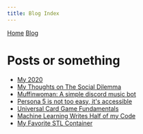```yaml
---
title: Blog Index
---
```



<head>
  <meta charset="UTF-8">
  <title>time to open blogs...</title>
  <link rel="shortcut icon" href="favicon.ico">
  <link rel="alternate" type="application/atom+xml" title="ColeW's World" href="../feed.xml">
</head>

<div id="topbar">
  <a href="index.html">Home</a> <a href="blogindex.html">Blog</a>
</div>

<div id="title">

# Posts or something

</div>

<div id="posts">

- [My 2020](blog/12312020.html)  
- [My Thoughts on The Social Dilemma](blog/10032020.html)  
- [Muffinwoman: A simple discord music bot](blog/08142020.html)
- [Persona 5 is not too easy, it's accessible](blog/07012020.html)  
- [Universal Card Game Fundamentals](blog/06072020.html)  
- [Machine Learning Writes Half of my Code](blog/05202020.html)  
- [My Favorite STL Container](blog/05192020.html)  

</div>


